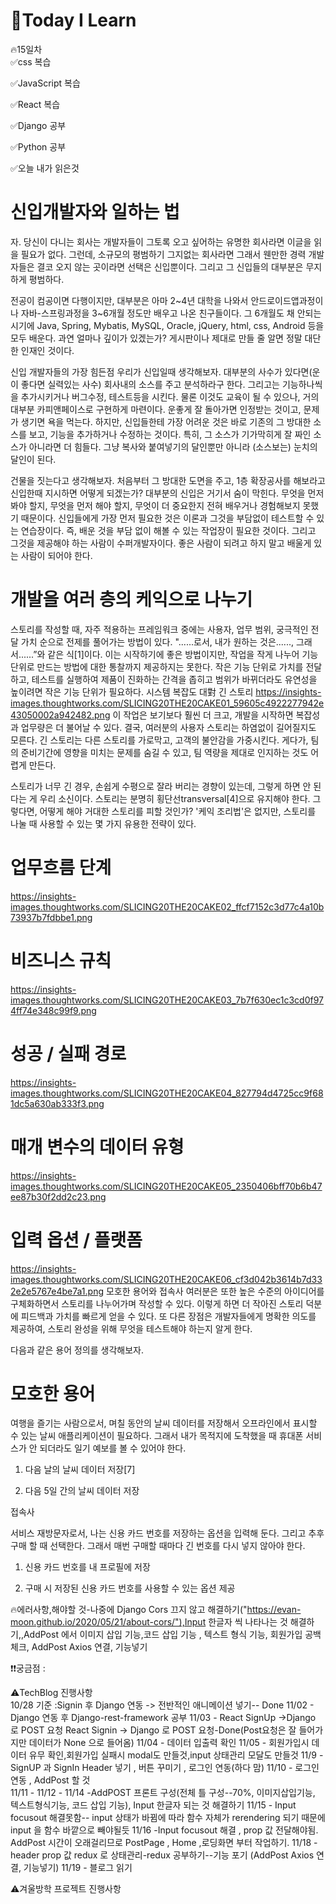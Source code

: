 
# 🎃Today I Learn  
🔥15일차  
✅css 복습  

  

✅JavaScript 복습  


✅React 복습  

✅Django 공부  


✅Python 공부  


✅오늘 내가 읽은것  
# 신입개발자와 일하는 법
자. 당신이 다니는 회사는 개발자들이 그토록 오고 싶어하는 유명한 회사라면 이글을 읽을 필요가 없다. 그런데, 소규모의 평범하기 그지없는 회사라면 그래서 웬만한 경력 개발자들은 결코 오지 않는 곳이라면 선택은 신입뿐이다. 그리고 그 신입들의 대부분은 무지하게 평범하다.

전공이 컴공이면 다행이지만, 대부분은 아마 2~4년 대학을 나와서 안드로이드앱과정이나 자바-스프링과정을 3~6개월 정도만 배우고 나온 친구들이다. 그 6개월도 채 안되는 시기에 Java, Spring, Mybatis, MySQL, Oracle, jQuery, html, css, Android 등을 모두 배운다. 과연 얼마나 깊이가 있겠는가? 게시판이나 제대로 만들 줄 알면 정말 대단한 인재인 것이다.

신입 개발자들의 가장 힘든점
우리가 신입일때 생각해보자. 대부분의 사수가 있다면(운이 좋다면 실력있는 사수) 회사내의 소스를 주고 분석하라구 한다. 그리고는 기능하나씩을 추가시키거나 버그수정, 테스트등을 시킨다. 물론 이것도 교육이 될 수 있으나, 거의 대부분 카피앤페이스로 구현하게 마련이다. 운좋게 잘 돌아가면 인정받는 것이고, 문제가 생기면 욕을 먹는다. 하지만, 신입들한테 가장 어려운 것은 바로 기존의 그 방대한 소스를 보고, 기능을 추가하거나 수정하는 것이다. 특히, 그 소스가 기가막히게 잘 짜인 소스가 아니라면 더 힘들다. 그냥 복사와 붙여넣기의 달인뿐만 아니라 (소스보는) 눈치의 달인이 된다.

건물을 짓는다고 생각해보자. 처음부터 그 방대한 도면을 주고, 1층 확장공사를 해보라고 신입한때 지시하면 어떻게 되겠는가? 대부분의 신입은 거기서 숨이 막힌다. 무엇을 먼저 봐야 할지, 무엇을 먼저 해야 할지, 무엇이 더 중요한지 전혀 배우거나 경험해보지 못했기 때문이다. 신입들에게 가장 먼저 필요한 것은 이론과 그것을 부담없이 테스트할 수 있는 연습장이다. 즉, 배운 것을 부담 없이 해볼 수 있는 작업장이 필요한 것이다. 그리고 그것을 제공해야 하는 사람이 수퍼개발자이다.
좋은 사람이 되려고 하지 말고 배울게 있는 사람이 되어야 한다.
# 개발을 여러 층의 케익으로 나누기  
스토리를 작성할 때, 자주 적용하는 프레임워크 중에는 사용자, 업무 범위, 궁극적인 전달 가치 순으로 전제를 풀어가는 방법이 있다. "......로서, 내가 원하는 것은......, 그래서......”와 같은 식[1]이다. 이는 시작하기에 좋은 방법이지만, 작업을 작게 나누어 기능 단위로 만드는 방법에 대한 통찰까지 제공하지는 못한다. 작은 기능 단위로 가치를 전달하고, 테스트를 실행하여 제품이 진화하는 간격을 좁히고 범위가 바뀌더라도 유연성을 높이려면 작은 기능 단위가 필요하다.
시스템 복잡도 대對 긴 스토리
https://insights-images.thoughtworks.com/SLICING20THE20CAKE01_59605c4922277942e43050002a942482.png
이 작업은 보기보다 훨씬 더 크고, 개발을 시작하면 복잡성과 업무량은 더 불어날 수 있다. 결국, 여러분의 사용자 스토리는 하염없이 길어질지도 모른다. 긴 스토리는 다른 스토리를 가로막고, 고객의 불안감을 가중시킨다. 게다가, 팀의 준비기간에 영향을 미치는 문제를 숨길 수 있고, 팀 역량을 제대로 인지하는 것도 어렵게 만든다.

스토리가 너무 긴 경우, 손쉽게 수평으로 잘라 버리는 경향이 있는데, 그렇게 하면 안 된다는 게 우리 소신이다. 스토리는 분명히 횡단선transversal[4]으로 유지해야 한다. 그렇다면, 어떻게 해야 거대한 스토리를 피할 것인가?
'케익 조리법'은 없지만, 스토리를 나눌 때 사용할 수 있는 몇 가지 유용한 전략이 있다.

# 업무흐름 단계
https://insights-images.thoughtworks.com/SLICING20THE20CAKE02_ffcf7152c3d77c4a10b73937b7fdbbe1.png
# 비즈니스 규칙
https://insights-images.thoughtworks.com/SLICING20THE20CAKE03_7b7f630ec1c3cd0f974ff74e348c99f9.png
# 성공 / 실패 경로
https://insights-images.thoughtworks.com/SLICING20THE20CAKE04_827794d4725cc9f681dc5a630ab333f3.png
# 매개 변수의 데이터 유형
https://insights-images.thoughtworks.com/SLICING20THE20CAKE05_2350406bff70b6b47ee87b30f2dd2c23.png
# 입력 옵션 / 플랫폼
https://insights-images.thoughtworks.com/SLICING20THE20CAKE06_cf3d042b3614b7d332e2e5767e4be7a1.png
모호한 용어와 접속사
여러분은 또한 높은 수준의 아이디어를 구체화하면서 스토리를 나누어가며 작성할 수 있다. 이렇게 하면 더 작아진 스토리 덕분에 피드백과 가치를 빠르게 얻을 수 있다. 또 다른 장점은 개발자들에게 명확한 의도를 제공하여, 스토리 완성을 위해 무엇을 테스트해야 하는지 알게 한다.

다음과 같은 용어 정의를 생각해보자.

# 모호한 용어

여행을 즐기는 사람으로서, 며칠 동안의 날씨 데이터를 저장해서 오프라인에서 표시할 수 있는 날씨 애플리케이션이 필요하다. 그래서 내가 목적지에 도착했을 때 휴대폰 서비스가 안 되더라도 일기 예보를 볼 수 있어야 한다.

1. 다음 날의 날씨 데이터 저장[7]

2. 다음 5일 간의 날씨 데이터 저장

접속사

서비스 재방문자로서, 나는 신용 카드 번호를 저장하는 옵션을 입력해 둔다. 그리고 추후 구매 할 때 선택한다. 그래서 매번 구매할 때마다 긴 번호를 다시 넣지 않아야 한다.

1. 신용 카드 번호를 내 프로필에 저장

2. 구매 시 저장된 신용 카드 번호를 사용할 수 있는 옵션 제공


🔥에러사항,해야할 것-나중에 Django Cors 끄지 않고 해결하기("https://evan-moon.github.io/2020/05/21/about-cors/"),Input 한글자 씩 나타나는 것 해결하기,,AddPost 에서 이미지 삽입 기능,코드 삽입 기능 , 텍스트 형식 기능, 회원가입 공백 체크, AddPost Axios 연결, 기능넣기



❗️❗️궁금점 : 

⚠️TechBlog 진행사항  
10/28 기준 :Signin  후 Django 연동 -> 전반적인 애니메이션 넣기-- Done
11/02 - Django 연동 후 Django-rest-framework 공부
11/03 - React SignUp ->Django 로 POST 요청 React Signin -> Django 로 POST 요청-Done(Post요청은 잘 들어가지만 데이터가 None 으로 들어옴)
11/04 - 데이터 입출력 확인
11/05 - 회원가입시 데이터 유무 확인,회원가입 실패시 modal도 만들것,input 상태관리 모달도 만들것
11/9 - SignUP  과 SignIn Header 넣기 , 버튼 꾸미기 , 로그인 연동(하다 맘)
11/10 - 로그인 연동 , AddPost 할 것  
11/11 - 
11/12 -
11/14 -AddPOST 프론트 구성(전체 틀 구성--70%, 이미지삽입기능, 텍스트형식기능, 코드 삽입 기능), Input 한글자 되는 것 해결하기
11/15 - Input focusout 해결못함-- input 상태가 바뀜에 따라 함수 자체가 rerendering 되기 때문에 input 을 함수 바깥으로 빼야될듯
11/16 -Input focusout 해결 , prop 값 전달해야됨.
AddPost 시간이 오래걸리므로 PostPage , Home ,로딩화면 부터 작업하기.
11/18 - header prop 값 redux 로 상태관리-redux 공부하기--기능 포기 (AddPost Axios 연결, 기능넣기)
11/19 - 블로그 읽기



⚠️겨울방학 프로젝트 진행사항 












